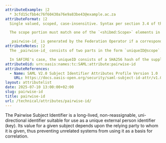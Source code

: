 ```yaml
---
attributeExample: |2
  * 3cfd15cfbb4c76f60430a76e9a83be43@example.ac.za
attributeFormat: |2
  Single valued, scoped, case-insensitive. Syntax per section 3.4 of the SAML V2.0 Subject Identifier Attributes Profile.

  The scope portion must match one of the `<shibmd:Scope>` elements in the [identity provider's metadata](/technical/saml2/idp-requirements/). Note that scopes are **case sensitive**.

  _pairwise-id_ is generated by the Federation Operator if a corresponding _[subject-id](/technical/attributes/subject-id/)_ is sent by the home organisation.
attributeNotes: |2
  The _pairwise-id_ consists of two parts in the form `uniqueID@scope`. The uniqueID is an opaque, pseudonymous identifier for the subject at their home organisation, and the scope identifies the home organisation of the subject. The maximum combined length, including the "@" separator, is 255 characters.

  In SAFIRE's case, the uniqueID consists of a SHA256 hash of the supplied `subject-id` and the relying party's identifier, making it a consistent length. However, this is not guarenteed and provision should be made to accomodate the full 127 character uniqueID provided for by the specification.
attributeOid: urn:oasis:names:tc:SAML:attribute:pairwise-id
attributeReferences:
  - Name: SAML V2.0 Subject Identifier Attributes Profile Version 1.0
    URL: https://docs.oasis-open.org/security/saml-subject-id-attr/v1.0/cs01/saml-subject-id-attr-v1.0-cs01.html
layout: attributelist
date: 2025-07-10 13:00:00+02:00
slug: pairwise-id
title: pairwise-id
url: /technical/attributes/pairwise-id/
---
```


The Pairwise Subject Identifier is a long-lived, non-reassignable, uni-directional identifier suitable for use as a unique external person identifier (key). Its value for a given subject depends upon the relying party to whom it is given, thus preventing unrelated systems from using it as a basis for correlation.
